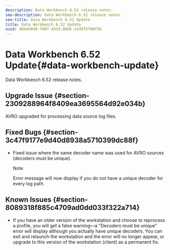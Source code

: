 ```yaml
---
description: Data Workbench 6.52 release notes.
seo-description: Data Workbench 6.52 release notes.
seo-title: Data Workbench 6.52 Update
title: Data Workbench 6.52 Update
uuid: 464eb848-f407-433d-8bbb-2430f5f80f3b
---
```


# Data Workbench 6.52 Update{#data-workbench-update}

Data Workbench 6.52 release notes.

## Upgrade Issue {#section-2309288964f8409ea3695564d92e034b}

AVRO upgraded for processing data source log files.  

## Fixed Bugs {#section-3c47f9177e9d40d8938a5710399dc88f}

* Fixed issue where the same decoder name was used for AVRO sources (decoders must be unique).

  >[!NOTE]
  >
  >Error message will now display if you do not have a unique decoder for every log path.

## Known Issues {#section-8089318f885c4709ad0dd033f322a714}

* If you have an older version of the workstation and choose to reprocess a profile, you will get a false warning—a "Decoders must be unique" error will display although you actually have unique decoders. You can exit and relaunch the workstation and the error will no longer appear, or upgrade to this version of the workstation (client) as a permanent fix.
